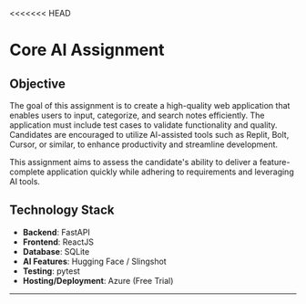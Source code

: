 <<<<<<< HEAD
# Core AI Assignment  

## Objective  

The goal of this assignment is to create a high-quality web application that enables users to input, categorize, and search notes efficiently. The application must include test cases to validate functionality and quality. Candidates are encouraged to utilize AI-assisted tools such as Replit, Bolt, Cursor, or similar, to enhance productivity and streamline development.  

This assignment aims to assess the candidate's ability to deliver a feature-complete application quickly while adhering to requirements and leveraging AI tools.  

## Technology Stack   

- **Backend**: FastAPI  
- **Frontend**: ReactJS  
- **Database**: SQLite  
- **AI Features**: Hugging Face / Slingshot  
- **Testing**: pytest  
- **Hosting/Deployment**: Azure (Free Trial)  

---


